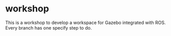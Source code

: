 # workshop

This is a workshop to develop a workspace for Gazebo integrated with ROS. Every branch has one specify step to do.
